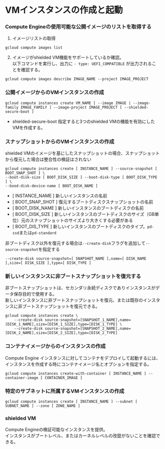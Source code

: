 # VMインスタンスの作成と起動

### Compute Engineの使用可能な公開イメージのリストを取得する

1. イメージリストの取得
```
gcloud compute images list
```

2. イメージがshielded VM機能をサポートしているか確認。  
以下コマンドを実行し、出力に `- type: UEFI_COMPATIBLE` が出力されることを確認する。
```
gcloud compute images describe IMAGE_NAME --project IMAGE_PROJECT
```

### 公開イメージからのVMインスタンスの作成

```
gcloud compute instances create VM_NAME [ --image IMAGE | --image-family IMAGE_FAMILY ] --image-project IMAGE_PROJECT [ --shielded-secure-boot ]
```
- shielded-secure-boot
指定すると3つのshielded VMの機能を有効にしたVMを作成する。

### スナップショットからのVMインスタンスの作成
shielded VMのイメージを基にしたスナップショットの場合、スナップショットから復元した場合は整合性の検証はされない

```
gcloud compute instances create [ INSTANCE_NAME ] --source-snapshot [ BOOT_SNAP_SHOT ] \
--boot-disk-size [ BOOT_DISK_SIZE ] --boot-disk-type [ BOOT_DISK_TYPE ] \
--bood-disk-device-name [ BOOT_DISK_NAME ]
```

- [ INSTANCE_NAME ] 新しいインスタンスの名前
- [ BOOT_SNAP_SHOT ] 復元するブートディスクスナップショットの名前
- [ BOOT_DISK_NAME ] 新しいインスタンスのブートディスクの名前
- [ BOOT_DISK_SIZE ] 新しいインスタンスのブートディスクのサイズ（GB単位）元のスナップショットのサイズより大きくする必要がある
- [ BOOT_DIS_TYPE ] 新しいインスタンスのブートディスクのタイプ。`pd-ssd`または`pd-standard`

非ブートディスク以外を復元する場合は`--create-disk`フラグを追加して`--source-snapshot`を指定する
```
--create-disk source-snapshot=[ SNAPSHOT_NAME ],name=[ DISK_NAME ],size=[ DISK_SIZE ],type=[ DISK_TYPE ]
```

### 新しいインスタンスに非ブートスナップショットを復元する
非ブートスナップショットは、セカンダリ永続ディスクでありインスタンスがデータ保存目的で使用する。  
新しいインスタンスに非ブートスナップショットを復元、または既存のインスタンスに非ブートスナップショットを復元できる。

```
gcloud compute instances create \
    --create-disk source-snapshot=[SNAPSHOT_1_NAME],name=[DISK_1_NAME],size=[DISK_1_SIZE],type=[DISK_1_TYPE] \
    --create-disk source-snapshot=[SNAPSHOT_2_NAME],name=[DISK_2_NAME],size=[DISK_2_SIZE],type=[DISK_2_TYPE]
```

### コンテナイメージからのインスタンスの作成
Compute Engine インスタンスに対してコンテナをデプロイして起動するには、インスタンスを作成する時にコンテナイメージ名とオプションを指定する。

```
gcloud compute instances create-with-container [ INSTANCE_NAME ] --container-image [ CONTAINER_IMAGE ]
```

### 特定のサブネットに所属するVMインスタンスの作成

```
gcloud compute instances create [ INSTANCE_NAME ] --subnet [ SUBNET_NAME ] --zone [ ZONE_NAME ]
```
### shielded VM
Compute Engineの検証可能なインスタンスを提供。  
インスタンスがブートレベル、またはカーネルレベルの改竄がないことを確認できる。